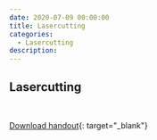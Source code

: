 ```yaml
---
date: 2020-07-09 00:00:00
title: Lasercutting
categories:
  - Lasercutting
description:
---
```


## Lasercutting

&nbsp;

[Download handout](/files/chair-handout.pdf){: target="_blank"}